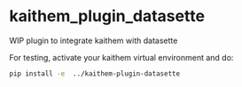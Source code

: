 # kaithem_plugin_datasette
WIP plugin to integrate kaithem with datasette


For testing, activate your kaithem virtual environment and do:
```bash
pip install -e  ../kaithem-plugin-datasette